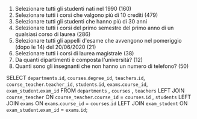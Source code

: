 1. Selezionare tutti gli studenti nati nel 1990 (160)
2. Selezionare tutti i corsi che valgono più di 10 crediti (479)
3. Selezionare tutti gli studenti che hanno più di 30 anni
4. Selezionare tutti i corsi del primo semestre del primo anno di un qualsiasi corso di
   laurea (286)
5. Selezionare tutti gli appelli d'esame che avvengono nel pomeriggio (dopo le 14) del
   20/06/2020 (21)
6. Selezionare tutti i corsi di laurea magistrale (38)
7. Da quanti dipartimenti è composta l'università? (12)
8. Quanti sono gli insegnanti che non hanno un numero di telefono? (50)

SELECT `departments`.`id`, `courses`.`degree_id`, `teachers`.`id`, `course_teacher`.`teacher_id`, `students`.`id`, `exams`.`course_id`, `exam_student`.`exam_id`
FROM `departments`
, `courses`
, `teachers`
LEFT JOIN `course_teacher` ON `course_teacher`.`course_id` = `courses`.`id`
, `students`
LEFT JOIN `exams` ON `exams`.`course_id` = `courses`.`id`
LEFT JOIN `exam_student` ON `exam_student`.`exam_id` = `exams`.`id`;
